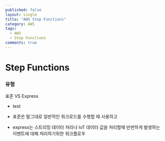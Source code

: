 ```yaml
---
published: false
layout: single
title: "AWS Step Functions"
category: AWS
tags:
  - AWS
  - Step Functions
comments: true
---
```


Step Functions
=============



### 유형

표준 VS Express
- test

- 표준은 말그대로 일반적인 워크로드를 수행할 때 사용하고
- express는 스트리밍 데이터 처리나 IoT 데이터 값을 처리할때 빈번하게 발생하는 이벤트에 대해 처리하기위한 워크플로우
